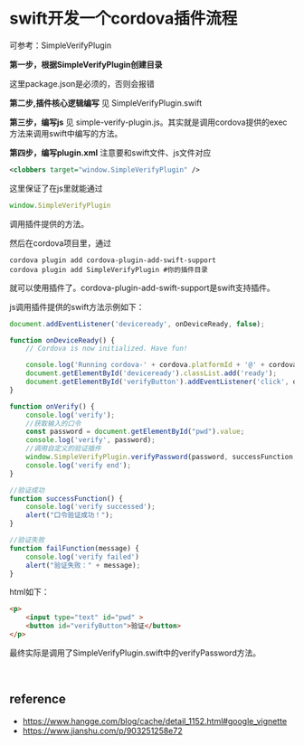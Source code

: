 # swift开发一个cordova插件流程

可参考：SimpleVerifyPlugin

**第一步，根据SimpleVerifyPlugin创建目录**

这里package.json是必须的，否则会报错

**第二步,插件核心逻辑编写**
见 SimpleVerifyPlugin.swift

**第三步，编写js**
见 simple-verify-plugin.js。其实就是调用cordova提供的exec方法来调用swift中编写的方法。

**第四步，编写plugin.xml**
注意要和swift文件、js文件对应
```xml
<clobbers target="window.SimpleVerifyPlugin" />
```
这里保证了在js里就能通过
```js
window.SimpleVerifyPlugin
```
调用插件提供的方法。

然后在cordova项目里，通过
```shell
cordova plugin add cordova-plugin-add-swift-support
cordova plugin add SimpleVerifyPlugin #你的插件目录
```
就可以使用插件了。cordova-plugin-add-swift-support是swift支持插件。

js调用插件提供的swift方法示例如下：
```js
document.addEventListener('deviceready', onDeviceReady, false);

function onDeviceReady() {
    // Cordova is now initialized. Have fun!

    console.log('Running cordova-' + cordova.platformId + '@' + cordova.version);
    document.getElementById('deviceready').classList.add('ready');
    document.getElementById('verifyButton').addEventListener('click', onVerify);
}

function onVerify() {
    console.log('verify');
    //获取输入的口令
    const password = document.getElementById("pwd").value;
    console.log('verify', password);
    //调用自定义的验证插件
    window.SimpleVerifyPlugin.verifyPassword(password, successFunction, failFunction);
    console.log('verify end');
}

//验证成功
function successFunction() {
    console.log('verify successed');
    alert("口令验证成功！");
}

//验证失败
function failFunction(message) {
    console.log('verify failed')
    alert("验证失败：" + message);
}
```
html如下：
```html
<p>
    <input type="text" id="pwd" >
    <button id="verifyButton">验证</button>
</p>
```
最终实际是调用了SimpleVerifyPlugin.swift中的verifyPassword方法。

<br>

## reference
- https://www.hangge.com/blog/cache/detail_1152.html#google_vignette
- https://www.jianshu.com/p/903251258e72